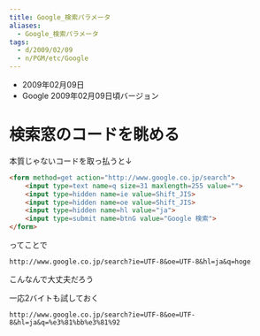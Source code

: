 ```yaml
---
title: Google_検索パラメータ
aliases:
  - Google_検索パラメータ
tags:
  - d/2009/02/09
  - n/PGM/etc/Google
---
```


- 2009年02月09日
- Google 2009年02月09日頃バージョン

検索窓のコードを眺める
================================================================================
本質じゃないコードを取っ払うと↓

```html
<form method=get action="http://www.google.co.jp/search">
    <input type=text name=q size=31 maxlength=255 value="">
    <input type=hidden name=ie value=Shift_JIS>
    <input type=hidden name=oe value=Shift_JIS>
    <input type=hidden name=hl value="ja">
    <input type=submit name=btnG value="Google 検索">
</form>
```

ってことで

```
http://www.google.co.jp/search?ie=UTF-8&oe=UTF-8&hl=ja&q=hoge
```

こんなんで大丈夫だろう

一応2バイトも試しておく

```
http://www.google.co.jp/search?ie=UTF-8&oe=UTF-8&hl=ja&q=%e3%81%bb%e3%81%92
```
